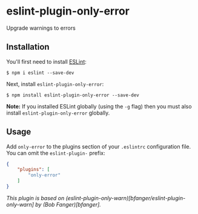 # eslint-plugin-only-error


Upgrade warnings to errors

## Installation

You'll first need to install [ESLint](http://eslint.org):

```
$ npm i eslint --save-dev
```

Next, install `eslint-plugin-only-error`:

```
$ npm install eslint-plugin-only-error --save-dev
```

**Note:** If you installed ESLint globally (using the `-g` flag) then you must also install `eslint-plugin-only-error` globally.

## Usage

Add `only-error` to the plugins section of your `.eslintrc` configuration file. You can omit the `eslint-plugin-` prefix:

```json
{
    "plugins": [
        "only-error"
    ]
}
```

_This plugin is based on (eslint-plugin-only-warn)[bfanger/eslint-plugin-only-warn] by (Bob Fanger)[bfanger]._
